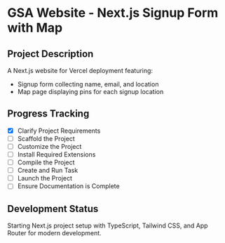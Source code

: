 # GSA Website - Next.js Signup Form with Map

## Project Description

A Next.js website for Vercel deployment featuring:

- Signup form collecting name, email, and location
- Map page displaying pins for each signup location

## Progress Tracking

- [x] Clarify Project Requirements
- [ ] Scaffold the Project
- [ ] Customize the Project
- [ ] Install Required Extensions
- [ ] Compile the Project
- [ ] Create and Run Task
- [ ] Launch the Project
- [ ] Ensure Documentation is Complete

## Development Status

Starting Next.js project setup with TypeScript, Tailwind CSS, and App Router for modern development.
